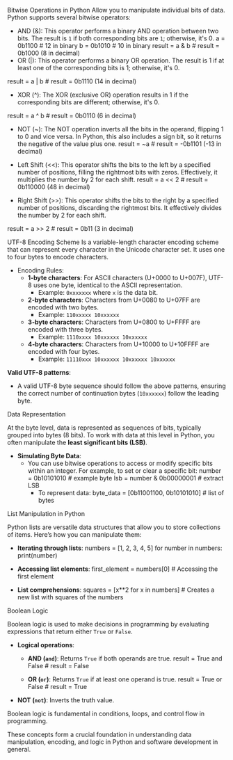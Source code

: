 Bitwise Operations in Python
Allow you to manipulate individual bits of data. Python supports several bitwise operators:

- AND (&): This operator performs a binary AND operation between two bits. The result is `1` if both corresponding bits are `1`; otherwise, it's 0.
  a = 0b1100  # 12 in binary
  b = 0b1010  # 10 in binary
  result = a & b  # result = 0b1000 (8 in decimal)
- OR (|): This operator performs a binary OR operation. The result is 1 if at least one of the corresponding bits is 1; otherwise, it's 0.

 result = a | b  # result = 0b1110 (14 in decimal)
 
 - XOR (^): The XOR (exclusive OR) operation results in 1 if the corresponding bits are different; otherwise, it's 0.

result = a ^ b  # result = 0b0110 (6 in decimal)

- NOT (~): The NOT operation inverts all the bits in the operand, flipping 1 to 0 and vice versa. In Python, this also includes a sign bit, so it returns the negative of the value plus one.
result = ~a  # result = -0b1101 (-13 in decimal)

- Left Shift (<<): This operator shifts the bits to the left by a specified number of positions, filling the rightmost bits with zeros. Effectively, it multiplies the number by 2 for each shift.
result = a << 2  # result = 0b110000 (48 in decimal)

- Right Shift (>>): This operator shifts the bits to the right by a specified number of positions, discarding the rightmost bits. It effectively divides the number by 2 for each shift.

result = a >> 2  # result = 0b11 (3 in decimal)

 UTF-8 Encoding Scheme
Is a variable-length character encoding scheme that can represent every character in the Unicode character set. It uses one to four bytes to encode characters.

- Encoding Rules:
  - **1-byte characters**: For ASCII characters (U+0000 to U+007F), UTF-8 uses one byte, identical to the ASCII representation.
    - Example: `0xxxxxxx` where `x` is the data bit.
  - **2-byte characters**: Characters from U+0080 to U+07FF are encoded with two bytes.
    - Example: `110xxxxx 10xxxxxx`
  - **3-byte characters**: Characters from U+0800 to U+FFFF are encoded with three bytes.
    - Example: `1110xxxx 10xxxxxx 10xxxxxx`
  - **4-byte characters**: Characters from U+10000 to U+10FFFF are encoded with four bytes.
    - Example: `11110xxx 10xxxxxx 10xxxxxx 10xxxxxx`

**Valid UTF-8 patterns**:
- A valid UTF-8 byte sequence should follow the above patterns, ensuring the correct number of continuation bytes (`10xxxxxx`) follow the leading byte.

Data Representation

At the byte level, data is represented as sequences of bits, typically grouped into bytes (8 bits). To work with data at this level in Python, you often manipulate the **least significant bits (LSB)**.

- **Simulating Byte Data**:
  - You can use bitwise operations to access or modify specific bits within an integer. For example, to set or clear a specific bit:
    number = 0b10101010  # example byte
    lsb = number & 0b00000001  # extract LSB
    - To represent data:
    byte_data = [0b11001100, 0b10101010]  # list of bytes
    
List Manipulation in Python

Python lists are versatile data structures that allow you to store collections of items. Here’s how you can manipulate them:

- **Iterating through lists**:
numbers = [1, 2, 3, 4, 5]
  for number in numbers:
      print(number)

- **Accessing list elements**:
 first_element = numbers[0]  # Accessing the first element
 
- **List comprehensions**:
 squares = [x**2 for x in numbers]  # Creates a new list with squares of the numbers
 
Boolean Logic

Boolean logic is used to make decisions in programming by evaluating expressions that return either `True` or `False`.

- **Logical operations**:
  - **AND (`and`)**: Returns `True` if both operands are true.
    result = True and False  # result = False
    
  - **OR (`or`)**: Returns `True` if at least one operand is true.
    result = True or False  # result = True
    
- **NOT (`not`)**: Inverts the truth value.
    
Boolean logic is fundamental in conditions, loops, and control flow in programming.

These concepts form a crucial foundation in understanding data manipulation, encoding, and logic in Python and software development in general.